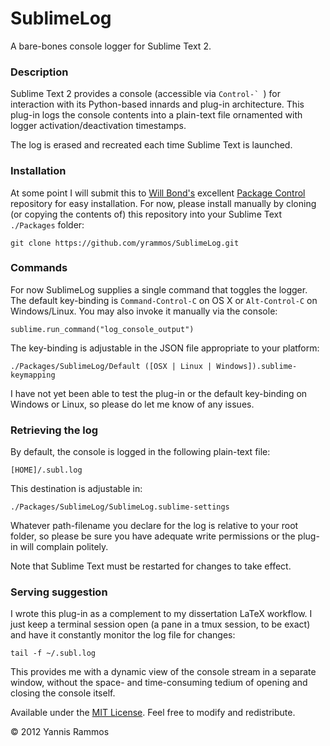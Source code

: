 SublimeLog
==========

A bare-bones console logger for Sublime Text 2.


### Description

Sublime Text 2 provides a console (accessible via ``Control-` ``) for interaction with its Python-based innards and plug-in architecture. This plug-in logs the console contents into a plain-text file ornamented with logger activation/deactivation timestamps.

The log is erased and recreated each time Sublime Text is launched.

### Installation

At some point I will submit this to [Will Bond's](http://wbond.net/) excellent [Package Control](http://wbond.net/sublime_packages/package_control/package_developers) repository for easy installation. For now, please install manually by cloning (or copying the contents of) this repository into your Sublime Text `./Packages` folder:

    git clone https://github.com/yrammos/SublimeLog.git

### Commands

For now SublimeLog supplies a single command that toggles the logger. The default key-binding is `Command-Control-C` on OS X or `Alt-Control-C` on Windows/Linux. You may also invoke it manually via the console:

    sublime.run_command("log_console_output")

The key-binding is adjustable in the JSON file appropriate to your platform:

    ./Packages/SublimeLog/Default ([OSX | Linux | Windows]).sublime-keymapping

I have not yet been able to test the plug-in or the default key-binding on Windows or Linux, so please do let me know of any issues.

### Retrieving the log

By default, the console is logged in the following plain-text file:

    [HOME]/.subl.log

This destination is adjustable in:

    ./Packages/SublimeLog/SublimeLog.sublime-settings
    
Whatever path-filename you declare for the log is relative to your root folder, so please be sure you have adequate write permissions or the plug-in will complain politely.

Note that Sublime Text must be restarted for changes to take effect.

### Serving suggestion

I wrote this plug-in as a complement to my dissertation LaTeX workflow. I just keep a terminal session open (a pane in a tmux session, to be exact) and have it constantly monitor the log file for changes:

    tail -f ~/.subl.log

This provides me with a dynamic view of the console stream in a separate window, without the space- and time-consuming tedium of opening and closing the console itself.


Available under the [MIT License](http://www.opensource.org/licenses/mit-license.php). Feel free to modify and redistribute.

© 2012 Yannis Rammos

